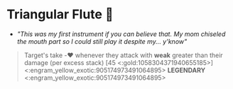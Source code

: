 # **Triangular Flute** 🪈
- *"This was my first instrument if you can believe that. My mom chiseled the mouth part so I could still play it despite my... y'know"*

> Target's take -❤️ whenever they attack with __weak__ greater than their damage (per excess stack) [45 <:gold:1058304371940655185>]
<:engram_yellow_exotic:905174973491064895> __LEGENDARY__ <:engram_yellow_exotic:905174973491064895>
